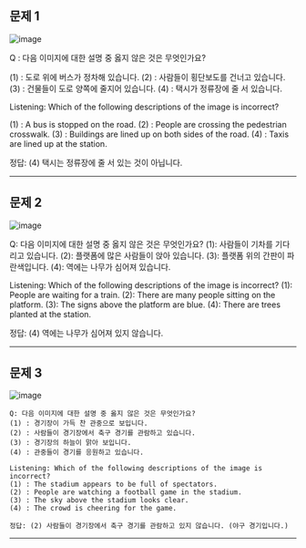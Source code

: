 ## 문제 1

![image](4.jpg)

Q : 다음 이미지에 대한 설명 중 옳지 않은 것은 무엇인가요?

(1) : 도로 위에 버스가 정차해 있습니다.
(2) : 사람들이 횡단보도를 건너고 있습니다.
(3) : 건물들이 도로 양쪽에 줄지어 있습니다.
(4) : 택시가 정류장에 줄 서 있습니다.

Listening: Which of the following descriptions of the image is incorrect?

(1) : A bus is stopped on the road.
(2) : People are crossing the pedestrian crosswalk.
(3) : Buildings are lined up on both sides of the road.
(4) : Taxis are lined up at the station.

정답: (4) 택시는 정류장에 줄 서 있는 것이 아닙니다.

-----------------------

## 문제 2

![image](5.jpg)

Q: 다음 이미지에 대한 설명 중 옳지 않은 것은 무엇인가요?
(1): 사람들이 기차를 기다리고 있습니다.
(2): 플랫폼에 많은 사람들이 앉아 있습니다.
(3): 플랫폼 위의 간판이 파란색입니다.
(4): 역에는 나무가 심어져 있습니다.

Listening: Which of the following descriptions of the image is incorrect?
(1): People are waiting for a train.
(2): There are many people sitting on the platform.
(3): The signs above the platform are blue.
(4): There are trees planted at the station.

정답: (4) 역에는 나무가 심어져 있지 않습니다.

-----------------------

## 문제 3

![image](6.jpg)

    Q: 다음 이미지에 대한 설명 중 옳지 않은 것은 무엇인가요?
    (1) : 경기장이 가득 찬 관중으로 보입니다.
    (2) : 사람들이 경기장에서 축구 경기를 관람하고 있습니다.
    (3) : 경기장의 하늘이 맑아 보입니다.
    (4) : 관중들이 경기를 응원하고 있습니다.

    Listening: Which of the following descriptions of the image is incorrect?
    (1) : The stadium appears to be full of spectators.
    (2) : People are watching a football game in the stadium.
    (3) : The sky above the stadium looks clear.
    (4) : The crowd is cheering for the game.

    정답: (2) 사람들이 경기장에서 축구 경기를 관람하고 있지 않습니다. (야구 경기입니다.)

-----------------------

